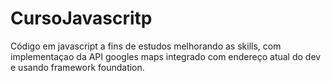 # CursoJavascritp
Código em javascript a fins de estudos melhorando as skills, com implementaçao da API googles maps integrado com endereço atual do dev
e usando framework foundation.
